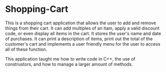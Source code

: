 # Shopping-Cart
 This is a shopping cart application that allows the user to add and remove things from their cart. It can add multiples of an itam, apply a valid discount code, or even display all items in the cart. It stores the user's name and date of purchases. It can print a description of items, print out the total of the customer's cart and implements a user friendly menu for the user to access all of these function. 

This application taught me how to write code in C++, the use of construstors, and how to manage a larger amount of methods.
